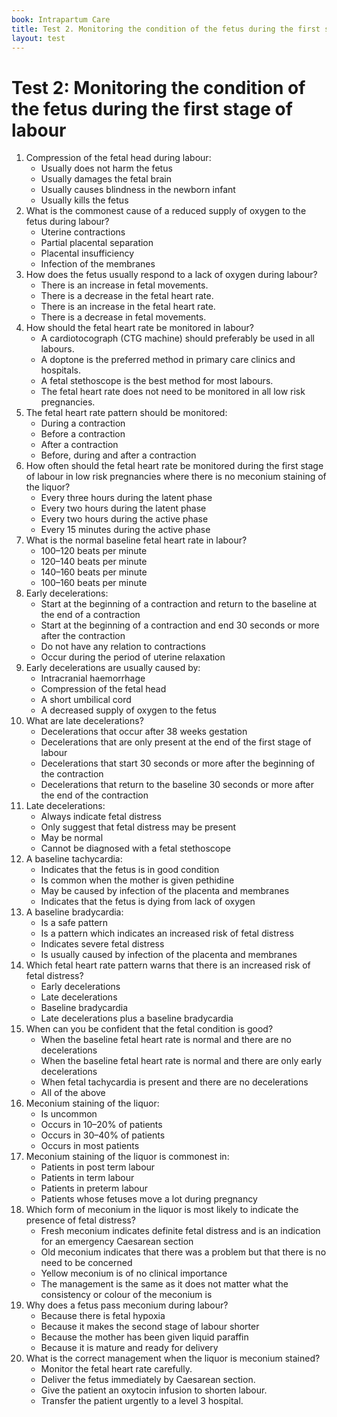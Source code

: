```yaml
---
book: Intrapartum Care
title: Test 2. Monitoring the condition of the fetus during the first stage of labour
layout: test
---
```


# Test 2: Monitoring the condition of the fetus during the first stage of labour

1.	Compression of the fetal head during labour:
	*	Usually does not harm the fetus
	*	Usually damages the fetal brain
	*	Usually causes blindness in the newborn infant
	*	Usually kills the fetus
2.	What is the commonest cause of a reduced supply of oxygen to the fetus during labour?
	*	Uterine contractions
	*	Partial placental separation
	*	Placental insufficiency
	*	Infection of the membranes
3.	How does the fetus usually respond to a lack of oxygen during labour?
	*	There is an increase in fetal movements.
	*	There is a decrease in the fetal heart rate.
	*	There is an increase in the fetal heart rate.
	*	There is a decrease in fetal movements.
4.	How should the fetal heart rate be monitored in labour?
	*	A cardiotocograph (CTG machine) should preferably be used in all labours.
	*	A doptone is the preferred method in primary care clinics and hospitals.
	*	A fetal stethoscope is the best method for most labours.
	*	The fetal heart rate does not need to be monitored in all low risk pregnancies.
5.	The fetal heart rate pattern should be monitored:
	*	During a contraction
	*	Before a contraction
	*	After a contraction
	*	Before, during and after a contraction 
6.	How often should the fetal heart rate be monitored during the first stage of labour in low risk pregnancies where there is no meconium staining of the liquor?
	*	Every three hours during the latent phase
	*	Every two hours during the latent phase
	*	Every two hours during the active phase
	*	Every 15 minutes during the active phase
7.	What is the normal baseline fetal heart rate in labour?
	*	100–120 beats per minute
	*	120–140 beats per minute
	*	140–160 beats per minute
	*	100–160 beats per minute
8.	Early decelerations:
	*	Start at the beginning of a contraction and return to the baseline at the end of a contraction
	*	Start at the beginning of a contraction and end 30 seconds or more after the contraction
	*	Do not have any relation to contractions
	*	Occur during the period of uterine relaxation
9.	Early decelerations are usually caused by:
	*	Intracranial haemorrhage
	*	Compression of the fetal head
	*	A short umbilical cord
	*	A decreased supply of oxygen to the fetus
10.	What are late decelerations?
	*	Decelerations that occur after 38 weeks gestation
	*	Decelerations that are only present at the end of the first stage of labour
	*	Decelerations that start 30 seconds or more after the beginning of the contraction
	*	Decelerations that return to the baseline 30 seconds or more after the end of the contraction
11.	Late decelerations:
	*	Always indicate fetal distress
	*	Only suggest that fetal distress may be present
	*	May be normal
	*	Cannot be diagnosed with a fetal stethoscope
12.	A baseline tachycardia:
	*	Indicates that the fetus is in good condition
	*	Is common when the mother is given pethidine
	*	May be caused by infection of the placenta and membranes
	*	Indicates that the fetus is dying from lack of oxygen
13.	A baseline bradycardia:
	*	Is a safe pattern
	*	Is a pattern which indicates an increased risk of fetal distress
	*	Indicates severe fetal distress
	*	Is usually caused by infection of the placenta and membranes
14.	Which fetal heart rate pattern warns that there is an increased risk of fetal distress?
	*	Early decelerations
	*	Late decelerations
	*	Baseline bradycardia
	*	Late decelerations plus a baseline bradycardia
15.	When can you be confident that the fetal condition is good?
	*	When the baseline fetal heart rate is normal and there are no decelerations
	*	When the baseline fetal heart rate is normal and there are only early decelerations
	*	When fetal tachycardia is present and there are no decelerations
	*	All of the above
16.	Meconium staining of the liquor:
	*	Is uncommon
	*	Occurs in 10–20% of patients
	*	Occurs in 30–40% of patients
	*	Occurs in most patients
17.	Meconium staining of the liquor is commonest in:
	*	Patients in post term labour
	*	Patients in term labour
	*	Patients in preterm labour
	*	Patients whose fetuses move a lot during pregnancy
18.	Which form of meconium in the liquor is most likely to indicate the presence of fetal distress?
	*	Fresh meconium indicates definite fetal distress and is an indication for an emergency Caesarean section
	*	Old meconium indicates that there was a problem but that there is no need to be concerned
	*	Yellow meconium is of no clinical importance
	*	The management is the same as it does not matter what the consistency or colour of the meconium is
19.	Why does a fetus pass meconium during labour?
	*	Because there is fetal hypoxia
	*	Because it makes the second stage of labour shorter
	*	Because the mother has been given liquid paraffin
	*	Because it is mature and ready for delivery
20.	What is the correct management when the liquor is meconium stained?
	*	Monitor the fetal heart rate carefully.
	*	Deliver the fetus immediately by Caesarean section.
	*	Give the patient an oxytocin infusion to shorten labour.
	*	Transfer the patient urgently to a level 3 hospital.
